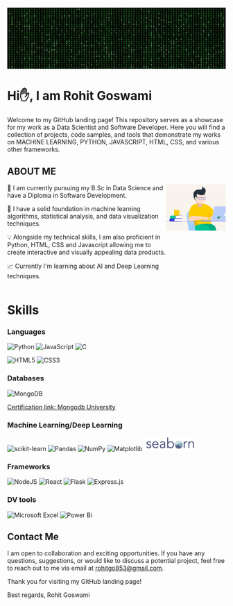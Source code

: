 

![](cover.gif)
# Hi✋, I am Rohit Goswami

Welcome to my GitHub landing page! This repository serves as a showcase for my work as a Data Scientist and Software Developer. Here you will find a collection of projects, code samples, and tools that demonstrate my works on MACHINE LEARNING, PYTHON, JAVASCRIPT, HTML, CSS, and various other frameworks.




## ABOUT ME 
<div style="display:flex">
  <div>
💼 I am currently pursuing my B.Sc in Data Science and have a Diploma in Software Development. 


🤖 I have a solid foundation in machine learning algorithms, statistical analysis, and data visualization techniques. 

💡 Alongside my technical skills, I am also proficient in Python, HTML, CSS and Javascript allowing me to create interactive and visually appealing data products.

📈 Currently I'm learning about AI and Deep Learning techniques.
  </div>
<div >
  <img src="aboutUS.gif" alt="Image" width="400">
</div>
</div>

# Skills

### Languages

![Python](https://img.shields.io/badge/python-3670A0?style=for-the-badge&logo=python&logoColor=ffdd54)
![JavaScript](https://img.shields.io/badge/javascript-%23323330.svg?style=for-the-badge&logo=javascript&logoColor=%23F7DF1E)
![C](https://img.shields.io/badge/c-%2300599C.svg?style=for-the-badge&logo=c&logoColor=white)

![HTML5](https://img.shields.io/badge/html5-%23E34F26.svg?style=for-the-badge&logo=html5&logoColor=white)
![CSS3](https://img.shields.io/badge/css3-%231572B6.svg?style=for-the-badge&logo=css3&logoColor=white)

### Databases
![MongoDB](https://img.shields.io/badge/MongoDB-%234ea94b.svg?style=for-the-badge&logo=mongodb&logoColor=white)

[Certification link: Mongodb University](https://ti-user-certificates.s3.amazonaws.com/ae62dcd7-abdc-4e90-a570-83eccba49043/0a82e84e-d3c7-529c-b06c-1b0ad5c5b329-rohit-goswami-c548a69b-8588-5727-a6f9-5eef2eb9d005-certificate.pdf)

### Machine Learning/Deep Learning

![scikit-learn](https://img.shields.io/badge/scikit--learn-%23F7931E.svg?style=for-the-badge&logo=scikit-learn&logoColor=white)
![Pandas](https://img.shields.io/badge/pandas-%23150458.svg?style=for-the-badge&logo=pandas&logoColor=white) 
![NumPy](https://img.shields.io/badge/numpy-%23013243.svg?style=for-the-badge&logo=numpy&logoColor=white)
![Matplotlib](https://img.shields.io/badge/Matplotlib-%23ffffff.svg?style=for-the-badge&logo=Matplotlib&logoColor=black) 
![](seaborn.png)

### Frameworks
![NodeJS](https://img.shields.io/badge/node.js-6DA55F?style=for-the-badge&logo=node.js&logoColor=white)
![React](https://img.shields.io/badge/react-%2320232a.svg?style=for-the-badge&logo=react&logoColor=%2361DAFB)
![Flask](https://img.shields.io/badge/flask-%23000.svg?style=for-the-badge&logo=flask&logoColor=white)
![Express.js](https://img.shields.io/badge/express.js-%23404d59.svg?style=for-the-badge&logo=express&logoColor=%2361DAFB)

### DV tools
![Microsoft Excel](https://img.shields.io/badge/Microsoft_Excel-217346?style=for-the-badge&logo=microsoft-excel&logoColor=white)
![Power Bi](https://img.shields.io/badge/power_bi-F2C811?style=for-the-badge&logo=powerbi&logoColor=black)
## Contact Me
I am open to collaboration and exciting opportunities. If you have any questions, suggestions, or would like to discuss a potential project, feel free to reach out to me via email at rohitgo853@gmail.com.

Thank you for visiting my GitHub landing page!

Best regards,
Rohit Goswami
